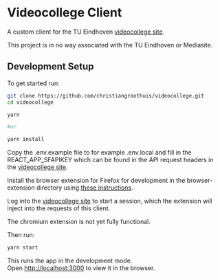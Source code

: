 # Videocollege Client

A custom client for the TU Eindhoven [videocollege site](https://videocollege.tue.nl).

This project is in no way associated with the TU Eindhoven or Mediasite.


## Development Setup

To get started run:

```bash
git clone https://github.com/christiangroothuis/videocollege.git
cd videocollege

yarn 

#or

yarn install
```

Copy the .env.example file to for example .env.local and fill in the REACT_APP_SFAPIKEY which can be found in the API request headers in the [videocollege site](https://videocollege.tue.nl).

Install the browser extension for Firefox for development in the browser-extension directory using [these instructions](https://extensionworkshop.com/documentation/develop/temporary-installation-in-firefox/).

Log into the [videocollege site](https://videocollege.tue.nl/Mediasite/Manage) to start a session, which the extension will inject into the requests of this client.

The chromium extension is not yet fully functional.

Then run:
```bash
yarn start
```
This runs the app in the development mode.\
Open [http://localhost:3000](http://localhost:3000) to view it in the browser.
